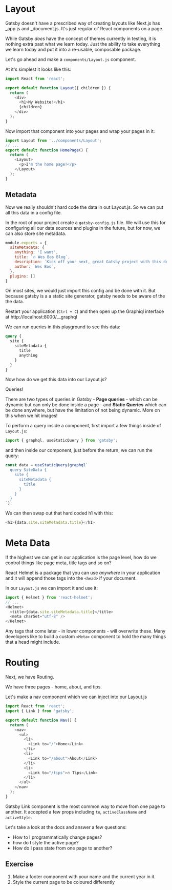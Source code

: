 # Layout

Gatsby doesn't have a prescribed way of creating layouts like Next.js has _app.js and _document.js. It's just regular ol' React components on a page.

While Gatsby _does_ have the concept of themes currently in testing, it is nothing extra past what we learn today. Just the ability to take everything we learn today and put it into a re-usable, composable package.

Let's go ahead and make a `components/Layout.js` component.

At it's simplest it looks like this:

```js
import React from 'react';

export default function Layout({ children }) {
  return (
    <div>
      <h1>My Website!</h1>
      {children}
    </div>
  );
}
```

Now import that component into your pages and wrap your pages in it:

```js
import Layout from '../components/Layout';
// ...
export default function HomePage() {
  return (
    <Layout>
      <p>I'm the home page!</p>
    </Layout>
  );
}
```

## Metadata

Now we really shouldn't hard code the data in out Layout.js. So we can put all this data in a config file.

In the root of your project create a `gatsby-config.js` file. We will use this for configuring all our data sources and plugins in the future, but for now, we can also store site metadata.

```js
module.exports = {
  siteMetadata: {
    anything: 'I want',
    title: `🔥 Wes Bos Blog`,
    description: `Kick off your next, great Gatsby project with this default starter. This barebones starter ships with the main Gatsby configuration files you might need.`,
    author: `Wes Bos`,
  },
  plugins: []
}
```

On most sites, we would just import this config and be done with it. But because gatsby is a a static site generator, gatsby needs to be aware of the the data.

Restart your application (`Ctrl + C`) and then open up the Graphiql interface at http://localhost:8000/__graphql

We can run queries in this playground to see this data:

```graphql
query {
  site {
    siteMetadata {
      title
      anything
    }
  }
}
```

Now how do we get this data into our Layout.js?

Queries!

There are two types of queries in Gatsby - **Page queries** - which can be dynamic but can only be done inside a page - and **Static Queries** which can be done anywhere, but have the limitation of not being dynamic. More on this when we hit images!

To perform a query inside a component, first import a few things inside of `Layout.js`:

```js
import { graphql, useStaticQuery } from 'gatsby';
```

and then inside our component, just before the return, we can run the query:

```js
const data = useStaticQuery(graphql`
  query SiteData {
    site {
      siteMetadata {
        title
      }
    }
  }
`);
```

We can then swap out that hard coded h1 with this:

```js
<h1>{data.site.siteMetadata.title}</h1>
```

# Meta Data

If the highest we can get in our application is the page level, how do we control things like page meta, title tags and so on?

React Helmet is a package that you can use _anywhere_ in your application and it will append those tags into the `<head>` if your document.

In our `Layout.js` we can import it and use it:

```js
import { Helmet } from 'react-helmet';
// ...
<Helmet>
  <title>{data.site.siteMetadata.title}</title>
  <meta charSet="utf-8" />
</Helmet>
```

Any tags that come later - in lower components - will overwrite these. Many developers like to build a custom `<Meta>` component to hold the many things that a head might include.

# Routing

Next, we have Routing.

We have three pages - home, about, and tips.

Let's make a nav component which we can inject into our Layout.js

```js
import React from 'react';
import { Link } from 'gatsby';

export default function Nav() {
  return (
    <nav>
      <ul>
        <li>
          <Link to="/">Home</Link>
        </li>
        <li>
          <Link to="/about">About</Link>
        </li>
        <li>
          <Link to="/tips">🔥 Tips</Link>
        </li>
      </ul>
    </nav>
  );
}
```

Gatsby Link component is the most common way to move from one page to another. It accepted a few props including `to`, `activeClassName` and `activeStyle`.

Let's take a look at the docs and answer a few questions:

* How to I programmatically change pages?
* how do I style the active page?
* How do I pass state from one page to another?

## Exercise

1. Make a footer component with your name and the current year in it.
1. Style the current page to be coloured differently
